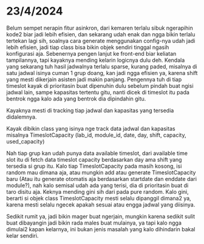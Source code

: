 # 23/4/2024

Belum sempet nerapin fitur asinkron, dari kemaren terlalu sibuk ngerapihin kode2 biar jadi lebih efisien, dan sekarang udah enak dan ngga bikin terlalu tertekan lagi sih, soalnya cara generate menggunakan config-nya udah jadi lebih efisien, jadi tiap class bisa bikin objek sendiri tinggal ngasih konfigurasi aja. Sebenernya pengen lanjut ke front-end biar keliatan tampilannya, tapi kayaknya mending kelarin logicnya dulu deh. Kendala yang sekarang tuh hasil jadwalnya terlalu sparse, kurang paded, misalnya di satu jadwal isinya cuman 1 grup doang, kan jadi ngga efisien ya, karena shift yang mesti dikerjain asisten jadi makin panjang. Pengennya tuh di tiap timeslot kayak di prioritasin buat dipenuhin dulu sebelum pindah buat ngisi jadwal lain, sampe kapasitas tertentu gitu, nanti dicek di timeslot itu pada bentrok ngga kalo ada yang bentrok dia dipindahin gitu.

Kayaknya mesti di tracking tiap jadwal dan kapasitas yang tersedia didalemnya.

Kayak dibikin class yang isinya nge track data jadwal dan kapasitas misalnya
TimeslotCapacity (lab_id, module_id, date, day, shift, capacity, used_capacity)

Nah tiap grup kan udah punya data available timeslot, dari available time slot itu di fetch data timeslot capacity berdasarkan day ama shift yang tersedia si grup itu.
Kalo tiap TimeslotCapacity pada masih kosong, isi random mau dimana aja, atau mungkin add atau generate TimeslotCapacity baru (Atau itu generate otomatis aja berdasarkan startdate dan enddate dari module?), nah kalo semisal udah ada yang terisi, dia di prioritasin buat di taro disitu aja. Keknya mending gini sih dari pada pure random. Kalo gini, berarti si objek class TimeslotCapacity mesti selalu dipanggil dimana2 ya, karena mesti selalu ngecek apakah sesuai atau engga jadwal yang diisinya.

Sedikit rumit ya, jadi bikin mager buat ngerjain, mungkin karena sedikit sulit buat dibayangin jadi bikin rada males buat mulainya, ya tapi kalo ngga dimulai2 kapan kelarnya, ini bukan jenis masalah yang kalo dihindarin bakal kelar sendiri.
